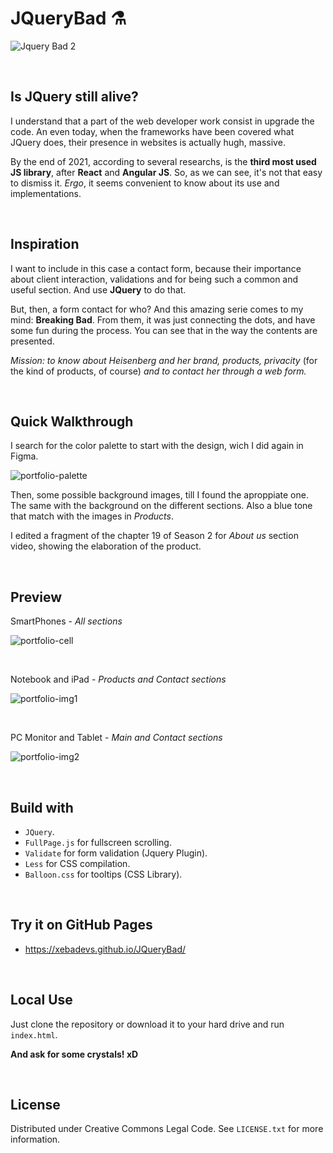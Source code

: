 # JQueryBad ⚗

![Jquery Bad 2](https://user-images.githubusercontent.com/91569646/141221266-c49aafa4-4f55-4eda-85ec-b9117614f841.jpg)

<br>

## Is JQuery still alive?

I understand that a part of the web developer work consist in upgrade the code. An even today, when the frameworks have been covered what JQuery does, their presence in websites is actually hugh, massive.

By the end of 2021, according to several researchs, is the **third most used JS library**, after **React** and **Angular JS**. So, as we can see, it's not that easy to dismiss it. *Ergo*, it seems convenient to know about its use and implementations.

<br>

## Inspiration

I want to include in this case a contact form, because their importance about client interaction, validations and for being such a common and useful section. And use **JQuery** to do that.

But, then, a form contact for who? And this amazing serie comes to my mind: **Breaking Bad**. From them, it was just connecting the dots, and have some fun during the process. You can see that in the way the contents are presented.

*Mission: to know about Heisenberg and her brand, products, privacity* (for the kind of products, of course) *and to contact her through a web form.*

<br>

## Quick Walkthrough

I search for the color palette to start with the design, wich I did again in Figma.

![portfolio-palette](https://user-images.githubusercontent.com/91569646/144887648-c69c7503-89de-456a-b77c-cd7f38f7f427.jpg)

Then, some possible background images, till I found the aproppiate one. The same with the background on the different sections. Also a blue tone that match with the images in *Products*.

I edited a fragment of the chapter 19 of Season 2 for *About us* section video, showing the elaboration of the product.

<br>

## Preview

SmartPhones - *All sections*

![portfolio-cell](https://user-images.githubusercontent.com/91569646/144885989-a8899a7a-844b-448d-9c1c-e7f90f86aac9.jpg)


<br>

Notebook and iPad - *Products and Contact sections*

![portfolio-img1](https://user-images.githubusercontent.com/91569646/144896994-bc12f7ca-be9b-4d7a-a209-60d1196b9065.jpg)

<br>

PC Monitor and Tablet - *Main and Contact sections*

![portfolio-img2](https://user-images.githubusercontent.com/91569646/144905539-22b8a087-b1db-4b49-a745-de42412b6a98.jpg)

<br>

## Build with

- `JQuery`.
- `FullPage.js` for fullscreen scrolling.
- `Validate` for form validation (Jquery Plugin).
- `Less` for CSS compilation.
- `Balloon.css` for tooltips (CSS Library).

<br>

## Try it on GitHub Pages

- https://xebadevs.github.io/JQueryBad/

<br>

## Local Use

Just clone the repository or download it to your hard drive and run `index.html`.

**And ask for some crystals! xD**

<br>

## License

Distributed under Creative Commons Legal Code. See `LICENSE.txt` for more information.
